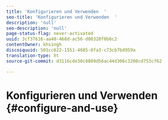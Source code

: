 ```yaml
---
title: 'Konfigurieren und Verwenden  '
seo-title: 'Konfigurieren und Verwenden  '
description: 'null'
seo-description: 'null'
page-status-flag: never-activated
uuid: 3cf37616-aa40-468d-ac56-d08320f0b6c2
contentOwner: khsingh
discoiquuid: 501cc622-1551-4685-8fa3-c73cb7bd959a
translation-type: ht
source-git-commit: d3116cde30c8809d56ac44d306c3208cd753cf62

---
```



# Konfigurieren und Verwenden  {#configure-and-use}

